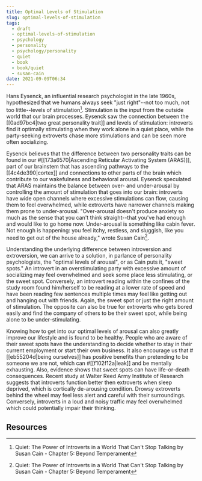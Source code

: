 ```yaml
---
title: Optimal Levels of Stimulation
slug: optimal-levels-of-stimulation
tags:
  - draft
  - optimal-levels-of-stimulation
  - psychology
  - personality
  - psychology/personality
  - quiet
  - book
  - book/quiet
  - susan-cain
date: 2021-09-09T06:34
---
```



Hans Eysenck, an influential research psychologist in the late 1960s,
hypothesized that we humans always seek "just right"--not too much, not too
little--levels of stimulation[^1]. Stimulation is the input from the outside
world that our brain processes. Eysenck saw the connection between the
[[0ad97bc4|two great personality trait]] and levels of stimulation: introverts
find it optimally stimulating when they work alone in a quiet place, while the
party-seeking extroverts chase more stimulations and can be seen more often
socializing.

Eysenck believes that the difference between two personality traits can be found
in our #[[173a6570|Ascending Reticular Activating System (ARAS)]], part of our
brainstem that has ascending pathways to the [[4c4de390|cortex]] and connections
to other parts of the brain which contribute to our wakefulness and behavioral
arousal. Eysenck speculated that ARAS maintains the balance between over- and
under-arousal by controlling the amount of stimulation that goes into our brain:
introverts have wide open channels where excessive stimulations can flow,
causing them to feel overwhelmed, while extroverts have narrower channels making
them prone to under-arousal. "Over-arousal doesn't produce anxiety so much as
the sense that you can't think straight--that you've had enough and would like
to go home now. Under-arousal is something like cabin fever. Not enough is
happening: you feel itchy, restless, and sluggish, like you need to get out of
the house already," wrote Susan Cain[^1].

Understanding the underlying difference between introversion and extroversion,
we can arrive to a solution, in parlance of personality psychologists, the
"optimal levels of arousal", or as Cain puts it, "sweet spots." An introvert in
an overstimulating party with excessive amount of socializing may feel
overwhelmed and seek some place less stimulating, or the sweet spot. Conversely,
an introvert reading within the confines of the study room found him/herself to
be reading at a lower rate of speed and have been reading few sentences multiple
times may feel like getting out and hanging out with friends. Again, the sweet
spot or just the right amount of stimulation. The opposite can also be true for
extroverts who gets bored easily and find the company of others to be their
sweet spot, while being alone to be under-stimulating.

Knowing how to get into our optimal levels of arousal can also greatly improve
our lifestyle and is found to be healthy. People who are aware of their sweet
spots have the understanding to decide whether to stay in their current
employment or start their own business. It also encourage us that
#[[eb55204d|being ourselves]] has positive benefits than pretending to be
someone we are not, which can #[[f102f12a|leak]] and be mentally exhausting.
Also, evidence shows that sweet spots can have life-or-death consequences.
Recent study at Walter Reed Army Institute of Research suggests that introverts
function better then extroverts when sleep deprived, which is cortically
de-arousing condition. Drowsy extroverts behind the wheel may feel less alert
and careful with their surroundings. Conversely, introverts in a loud and noisy
traffic may feel overwhelmed which could potentially impair their thinking.

## Resources

[^1]: Quiet: The Power of Introverts in a World That Can't Stop Talking by Susan Cain - Chapter 5: Beyond Temperament

